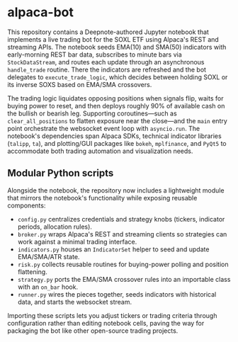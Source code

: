 # alpaca-bot

This repository contains a Deepnote-authored Jupyter notebook that implements a live trading bot for the SOXL ETF using Alpaca's REST and streaming APIs. The notebook seeds EMA(10) and SMA(50) indicators with early-morning REST bar data, subscribes to minute bars via `StockDataStream`, and routes each update through an asynchronous `handle_trade` routine. There the indicators are refreshed and the bot delegates to `execute_trade_logic`, which decides between holding SOXL or its inverse SOXS based on EMA/SMA crossovers.

The trading logic liquidates opposing positions when signals flip, waits for buying power to reset, and then deploys roughly 90% of available cash on the bullish or bearish leg. Supporting coroutines—such as `clear_all_positions` to flatten exposure near the close—and the `main` entry point orchestrate the websocket event loop with `asyncio.run`. The notebook's dependencies span Alpaca SDKs, technical indicator libraries (`talipp`, `ta`), and plotting/GUI packages like `bokeh`, `mplfinance`, and `PyQt5` to accommodate both trading automation and visualization needs.

## Modular Python scripts

Alongside the notebook, the repository now includes a lightweight module that mirrors the notebook's functionality while exposing reusable components:

- `config.py` centralizes credentials and strategy knobs (tickers, indicator periods, allocation rules).
- `broker.py` wraps Alpaca's REST and streaming clients so strategies can work against a minimal trading interface.
- `indicators.py` houses an `IndicatorSet` helper to seed and update EMA/SMA/ATR state.
- `risk.py` collects reusable routines for buying-power polling and position flattening.
- `strategy.py` ports the EMA/SMA crossover rules into an importable class with an `on_bar` hook.
- `runner.py` wires the pieces together, seeds indicators with historical data, and starts the websocket stream.

Importing these scripts lets you adjust tickers or trading criteria through configuration rather than editing notebook cells, paving the way for packaging the bot like other open-source trading projects.
